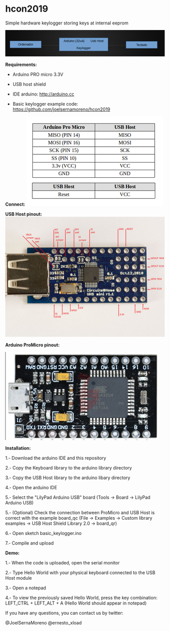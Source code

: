 # hcon2019
Simple hardware keylogger storing keys at internal eeprom

![Alt text](/images/demo.png?raw=true "ProMicro pinout")

**Requirements:**

- Arduino PRO micro 3.3V
- USB host shield

- IDE arduino: http://arduino.cc
- Basic keylogger example code: https://github.com/joelsernamoreno/hcon2019




**Connect:**
![Alt text](/images/connect.png?raw=true "USB Host pinout")


**USB Host pinout:**
![Alt text](/images/usb_host.jpg?raw=true "USB Host pinout")


**Arduino ProMicro pinout:**

![Alt text](/images/promicro.png?raw=true "ProMicro pinout")


**Installation:**

1.- Download the arduino IDE and this repository

2.- Copy the Keyboard library to the arduino library directory

3.- Copy the USB Host library to the arduino libary directory

4.- Open the arduino IDE

5.- Select the "LilyPad Arduino USB" board (Tools -> Board -> LilyPad Arduino USB)

5.- (Optional) Check the connection between ProMicro and USB Host is correct with the example board_qc (File -> Examples -> Custom library examples -> USB Host Shield Library 2.0 -> board_qr)

6.- Open sketch basic_keylogger.ino

7.- Compile and upload




**Demo:**

1.- When the code is uploaded, open the serial monitor

2.- Type Hello World with your physical keyboard connected to the USB Host module

3.- Open a notepad

4.- To view the previously saved Hello World, press the key combination: LEFT_CTRL + LEFT_ALT + A (Hello World should appear in notepad)


If you have any questions, you can contact us by twitter:

@JoelSernaMoreno
@ernesto_xload








